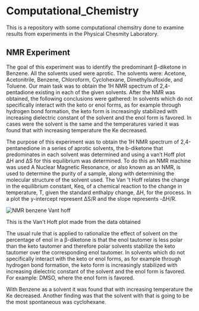 # Computational_Chemistry
This is a repository with some computational chemsitry done to examine results from experiments in the Physical Chesmity Laboratory.

## **NMR Experiment**
The goal of this experiment was to identify the predominant β-diketone in Benzene. All the solvents used were aprotic. The solvents were: Acetone, Acetonitrile, Benzene, Chloroform, Cyclohexane, Dimethylsulfoxide, and Toluene. Our main task was to obtain the 1H NMR spectrum of 2,4-pentadione existing in each of the given solvents. After the NMR was obtained, the following conclusions were gathered: In solvents which do not specifically interact with the keto or enol forms, as for example through hydrogen bond formation, the keto form is increasingly stabilized with increasing dielectric constant of the solvent and the enol form is favored. In cases were the solvent is the same and the temperatures varied it was found that with increasing temperature the Ke decreased. 

The purpose of this experiment was to obtain the 1H NMR spectrum of 2,4-pentanedione in a series of aprotic solvents, the b-diketone that predominates in each solvent was determined and using a van’t Hoff plot ΔH and ΔS for this equilibrium was determined. To do this an NMR machine was used A Nuclear Magnetic Resonance, or also known as an NMR, is used to determine the purity of a sample, along with determining the molecular structure of the solvent used. 
The Van 't Hoff relates the change in the equilibrium constant, Keq, of a chemical reaction to the change in temperature, T, given the standard enthalpy change, ΔH, for the process. In a plot the y-intercept represent ΔS/R and the slope represents -ΔH/R. 

![NMR benzene Vant hoff](https://user-images.githubusercontent.com/62302764/158702180-520649be-f705-4b7c-a033-bd26c88b1deb.png)

This is the Van't Hoft plot made from the data obtained

The usual rule that is applied to rationalize the effect of solvent on the percentage of enol in a β-diketone is that the enol tautomer is less polar than the keto tautomer and therefore polar solvents stabilize the keto tautomer over the corresponding enol tautomer. In solvents which do not specifically interact with the keto or enol forms, as for example through hydrogen bond formation, the keto form is increasingly stabilized with increasing dielectric constant of the solvent and the enol form is favored. For example: DMSO, where the enol form is favored. 

With Benzene as a solvent it was found that with increasing temperature the Ke decreased. Another finding was that the solvent with that is going to be the most spontaneous was cyclohexane.  
